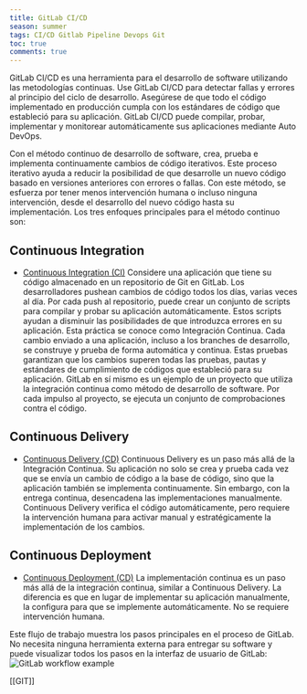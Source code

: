 ```yaml
---
title: GitLab CI/CD
season: summer
tags: CI/CD Gitlab Pipeline Devops Git
toc: true
comments: true
---
```


GitLab CI/CD es una herramienta para el desarrollo de software utilizando las metodologías continuas. 
Use GitLab CI/CD para detectar fallas y errores al principio del ciclo de desarrollo. Asegúrese de que todo el código implementado en producción cumpla con los estándares de código que estableció para su aplicación.
GitLab CI/CD puede compilar, probar, implementar y monitorear automáticamente sus aplicaciones mediante Auto DevOps.

Con el método continuo de desarrollo de software, crea, prueba e implementa continuamente cambios de código iterativos. Este proceso iterativo ayuda a reducir la posibilidad de que desarrolle un nuevo código basado en versiones anteriores con errores o fallas. Con este método, se esfuerza por tener menos intervención humana o incluso ninguna intervención, desde el desarrollo del nuevo código hasta su implementación. Los tres enfoques principales para el método continuo son:

## Continuous Integration
-   [Continuous Integration (CI)](https://docs.gitlab.com/ee/ci/introduction/index.html#continuous-integration)
Considere una aplicación que tiene su código almacenado en un repositorio de Git en GitLab. Los desarrolladores pushean cambios de código todos los días, varias veces al día. Por cada push al repositorio, puede crear un conjunto de scripts para compilar y probar su aplicación automáticamente. Estos scripts ayudan a disminuir las posibilidades de que introduzca errores en su aplicación. Esta práctica se conoce como Integración Continua. Cada cambio enviado a una aplicación, incluso a los branches de desarrollo, se construye y prueba de forma automática y continua. Estas pruebas garantizan que los cambios superen todas las pruebas, pautas y estándares de cumplimiento de códigos que estableció para su aplicación. GitLab en sí mismo es un ejemplo de un proyecto que utiliza la integración continua como método de desarrollo de software. Por cada impulso al proyecto, se ejecuta un conjunto de comprobaciones contra el código.

## Continuous Delivery
-   [Continuous Delivery (CD)](https://docs.gitlab.com/ee/ci/introduction/index.html#continuous-delivery)
Continuous Delivery es un paso más allá de la Integración Continua. Su aplicación no solo se crea y prueba cada vez que se envía un cambio de código a la base de código, sino que la aplicación también se implementa continuamente. Sin embargo, con la entrega continua, desencadena las implementaciones manualmente. Continuous Delivery verifica el código automáticamente, pero requiere la intervención humana para activar manual y estratégicamente la implementación de los cambios.

## Continuous Deployment
-   [Continuous Deployment (CD)](https://docs.gitlab.com/ee/ci/introduction/index.html#continuous-deployment)
La implementación continua es un paso más allá de la integración continua, similar a Continuous Delivery. La diferencia es que en lugar de implementar su aplicación manualmente, la configura para que se implemente automáticamente. No se requiere intervención humana.

Este flujo de trabajo muestra los pasos principales en el proceso de GitLab. No necesita ninguna herramienta externa para entregar su software y puede visualizar todos los pasos en la interfaz de usuario de GitLab:
![GitLab workflow example](https://docs.gitlab.com/ee/ci/introduction/img/gitlab_workflow_example_11_9.png)

[[GIT]]